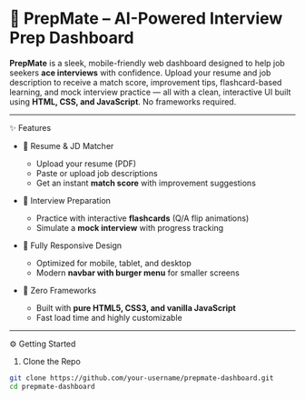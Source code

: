 # 🚀 PrepMate – AI-Powered Interview Prep Dashboard

**PrepMate** is a sleek, mobile-friendly web dashboard designed to help job seekers **ace interviews** with confidence. Upload your resume and job description to receive a match score, improvement tips, flashcard-based learning, and mock interview practice — all with a clean, interactive UI built using **HTML, CSS, and JavaScript**. No frameworks required.


---

 ✨ Features

- 🎯 Resume & JD Matcher
  - Upload your resume (PDF)
  - Paste or upload job descriptions
  - Get an instant **match score** with improvement suggestions

- 🧠 Interview Preparation
  - Practice with interactive **flashcards** (Q/A flip animations)
  - Simulate a **mock interview** with progress tracking

- 📱 Fully Responsive Design
  - Optimized for mobile, tablet, and desktop
  - Modern **navbar with burger menu** for smaller screens

- 🧩 Zero Frameworks
  - Built with **pure HTML5, CSS3, and vanilla JavaScript**
  - Fast load time and highly customizable

---



 ⚙️ Getting Started

 1. Clone the Repo

```bash
git clone https://github.com/your-username/prepmate-dashboard.git
cd prepmate-dashboard
